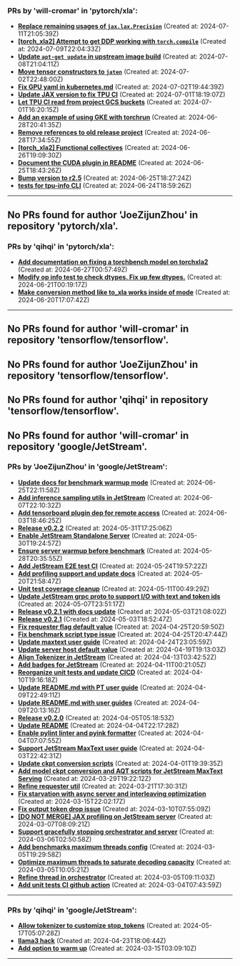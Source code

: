 ### PRs by 'will-cromar' in 'pytorch/xla':
- **[Replace remaining usages of `jax.lax.Precision`](https://github.com/pytorch/xla/pull/7671)** (Created at: 2024-07-11T21:05:39Z)
- **[[torch_xla2] Attempt to get DDP working with `torch.compile`](https://github.com/pytorch/xla/pull/7651)** (Created at: 2024-07-09T22:04:33Z)
- **[Update `apt-get update` in upstream image build](https://github.com/pytorch/xla/pull/7640)** (Created at: 2024-07-08T21:04:11Z)
- **[Move tensor constructors to `jaten`](https://github.com/pytorch/xla/pull/7615)** (Created at: 2024-07-02T22:48:00Z)
- **[Fix GPU yaml in kubernetes.md](https://github.com/pytorch/xla/pull/7612)** (Created at: 2024-07-02T19:44:39Z)
- **[Update JAX version to fix TPU CI](https://github.com/pytorch/xla/pull/7601)** (Created at: 2024-07-01T18:19:07Z)
- **[Let TPU CI read from project GCS buckets](https://github.com/pytorch/xla/pull/7600)** (Created at: 2024-07-01T16:20:15Z)
- **[Add an example of using GKE with torchrun](https://github.com/pytorch/xla/pull/7589)** (Created at: 2024-06-28T20:41:35Z)
- **[Remove references to old release project](https://github.com/pytorch/xla/pull/7587)** (Created at: 2024-06-28T17:34:55Z)
- **[[torch_xla2] Functional collectives](https://github.com/pytorch/xla/pull/7580)** (Created at: 2024-06-26T19:09:30Z)
- **[Document the CUDA plugin in README](https://github.com/pytorch/xla/pull/7345)** (Created at: 2024-06-25T18:43:26Z)
- **[Bump version to r2.5](https://github.com/pytorch/xla/pull/7344)** (Created at: 2024-06-25T18:27:24Z)
- **[tests for tpu-info CLI](https://github.com/pytorch/xla/pull/7337)** (Created at: 2024-06-24T18:59:26Z)
---------------------------
No PRs found for author 'JoeZijunZhou' in repository 'pytorch/xla'.
---------------------------
### PRs by 'qihqi' in 'pytorch/xla':
- **[Add documentation on fixing a torchbench model on torchxla2](https://github.com/pytorch/xla/pull/7583)** (Created at: 2024-06-27T00:57:49Z)
- **[Modify op info test to check dtypes. Fix up few dtypes.](https://github.com/pytorch/xla/pull/7323)** (Created at: 2024-06-21T00:19:17Z)
- **[Make conversion method like to_xla works inside of mode](https://github.com/pytorch/xla/pull/7319)** (Created at: 2024-06-20T17:07:42Z)
---------------------------
No PRs found for author 'will-cromar' in repository 'tensorflow/tensorflow'.
---------------------------
No PRs found for author 'JoeZijunZhou' in repository 'tensorflow/tensorflow'.
---------------------------
No PRs found for author 'qihqi' in repository 'tensorflow/tensorflow'.
---------------------------
No PRs found for author 'will-cromar' in repository 'google/JetStream'.
---------------------------
### PRs by 'JoeZijunZhou' in 'google/JetStream':
- **[Update docs for benchmark warmup mode](https://github.com/google/JetStream/pull/106)** (Created at: 2024-06-25T22:11:58Z)
- **[Add inference sampling utils in JetStream](https://github.com/google/JetStream/pull/100)** (Created at: 2024-06-07T22:10:32Z)
- **[Add tensorboard plugin dep for remote access](https://github.com/google/JetStream/pull/97)** (Created at: 2024-06-03T18:46:25Z)
- **[Release v0.2.2](https://github.com/google/JetStream/pull/95)** (Created at: 2024-05-31T17:25:06Z)
- **[Enable JetStream Standalone Server](https://github.com/google/JetStream/pull/94)** (Created at: 2024-05-30T19:24:57Z)
- **[Ensure server warmup before benchmark](https://github.com/google/JetStream/pull/91)** (Created at: 2024-05-28T20:35:55Z)
- **[Add JetStream E2E test CI](https://github.com/google/JetStream/pull/89)** (Created at: 2024-05-24T19:57:22Z)
- **[Add profiling support and update docs](https://github.com/google/JetStream/pull/85)** (Created at: 2024-05-20T21:58:47Z)
- **[Unit test coverage cleanup](https://github.com/google/JetStream/pull/81)** (Created at: 2024-05-11T00:49:29Z)
- **[Update JetStream grpc proto to support I/O with text and token ids](https://github.com/google/JetStream/pull/78)** (Created at: 2024-05-07T23:51:17Z)
- **[Release v0.2.1 with docs update](https://github.com/google/JetStream/pull/74)** (Created at: 2024-05-03T21:08:02Z)
- **[Release v0.2.1](https://github.com/google/JetStream/pull/72)** (Created at: 2024-05-03T18:52:47Z)
- **[Fix requester flag default value](https://github.com/google/JetStream/pull/60)** (Created at: 2024-04-25T20:59:50Z)
- **[Fix benchmark script type issue](https://github.com/google/JetStream/pull/59)** (Created at: 2024-04-25T20:47:44Z)
- **[Update maxtext user guide](https://github.com/google/JetStream/pull/56)** (Created at: 2024-04-24T23:05:59Z)
- **[Update server host default value](https://github.com/google/JetStream/pull/43)** (Created at: 2024-04-19T19:13:03Z)
- **[Align Tokenizer in JetStream](https://github.com/google/JetStream/pull/40)** (Created at: 2024-04-13T03:42:52Z)
- **[Add badges for JetStream](https://github.com/google/JetStream/pull/38)** (Created at: 2024-04-11T00:21:05Z)
- **[Reorganize unit tests and update CICD](https://github.com/google/JetStream/pull/37)** (Created at: 2024-04-10T19:16:18Z)
- **[Update README.md with PT user guide](https://github.com/google/JetStream/pull/35)** (Created at: 2024-04-09T22:49:11Z)
- **[Update README.md with user guides](https://github.com/google/JetStream/pull/34)** (Created at: 2024-04-09T20:13:16Z)
- **[Release v0.2.0](https://github.com/google/JetStream/pull/31)** (Created at: 2024-04-05T05:18:53Z)
- **[Update README](https://github.com/google/JetStream/pull/30)** (Created at: 2024-04-04T22:17:28Z)
- **[Enable pylint linter and pyink formatter](https://github.com/google/JetStream/pull/29)** (Created at: 2024-04-04T07:07:55Z)
- **[Support JetStream MaxText user guide](https://github.com/google/JetStream/pull/28)** (Created at: 2024-04-03T22:42:31Z)
- **[Update ckpt conversion scripts](https://github.com/google/JetStream/pull/25)** (Created at: 2024-04-01T19:39:35Z)
- **[Add model ckpt conversion and AQT scripts for JetStream MaxText Serving](https://github.com/google/JetStream/pull/23)** (Created at: 2024-03-29T19:22:12Z)
- **[Refine requester util](https://github.com/google/JetStream/pull/15)** (Created at: 2024-03-21T17:30:31Z)
- **[Fix starvation with async server and interleaving optimization](https://github.com/google/JetStream/pull/13)** (Created at: 2024-03-15T22:02:17Z)
- **[Fix output token drop issue](https://github.com/google/JetStream/pull/9)** (Created at: 2024-03-10T07:55:09Z)
- **[[DO NOT MERGE] JAX profiling on JetStream server](https://github.com/google/JetStream/pull/7)** (Created at: 2024-03-07T08:09:21Z)
- **[Support gracefully stopping orchestrator and server](https://github.com/google/JetStream/pull/6)** (Created at: 2024-03-06T02:50:58Z)
- **[Add benchmarks maximum threads config](https://github.com/google/JetStream/pull/4)** (Created at: 2024-03-05T19:29:58Z)
- **[Optimize maximum threads to saturate decoding capacity](https://github.com/google/JetStream/pull/3)** (Created at: 2024-03-05T10:05:21Z)
- **[Refine thread in orchestrator](https://github.com/google/JetStream/pull/2)** (Created at: 2024-03-05T09:11:03Z)
- **[Add unit tests CI github action](https://github.com/google/JetStream/pull/1)** (Created at: 2024-03-04T07:43:59Z)
---------------------------
### PRs by 'qihqi' in 'google/JetStream':
- **[Allow tokenizer to customize stop_tokens](https://github.com/google/JetStream/pull/84)** (Created at: 2024-05-17T05:07:28Z)
- **[llama3 hack](https://github.com/google/JetStream/pull/48)** (Created at: 2024-04-23T18:06:44Z)
- **[Add option to warm up](https://github.com/google/JetStream/pull/11)** (Created at: 2024-03-15T03:09:10Z)
---------------------------
